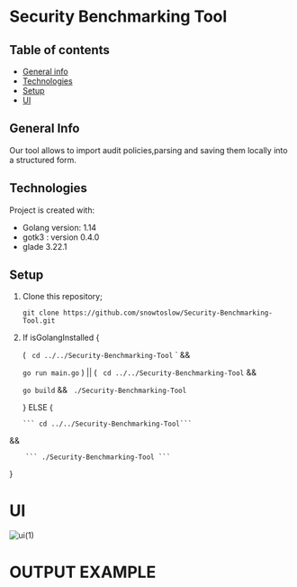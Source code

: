 # Security Benchmarking Tool

## Table of contents
* [General info](#general-info)
* [Technologies](#technologies)
* [Setup](#setup)
* [UI](#ui)

## General Info

Our tool allows to import audit policies,parsing and saving them locally into a structured form.


## Technologies
Project is created with:
* Golang version: 1.14
* gotk3 : version 0.4.0 
* glade 3.22.1

## Setup



 1. Clone this repository;
 
      ``` git clone https://github.com/snowtoslow/Security-Benchmarking-Tool.git ```
      
 2. If isGolangInstalled {
      
      (
      ``` cd ../../Security-Benchmarking-Tool```
      `
        &&
      
      ``` go run main.go ``` ) || ( ``` cd ../../Security-Benchmarking-Tool``` &&
      
      ``` go build ```  && ``` ./Security-Benchmarking-Tool```
      
 
    }  ELSE {
        
        ``` cd ../../Security-Benchmarking-Tool``` 
        
        
   &&  
        
        ``` ./Security-Benchmarking-Tool ```   
    
   }
   
   
   # UI
   
   
  ![ui(1)](https://user-images.githubusercontent.com/47230162/92507517-c9113200-f20f-11ea-9b6f-b9ae57baeb4a.png)
  
  
  
  # OUTPUT EXAMPLE


  
   
    
    
    
        
